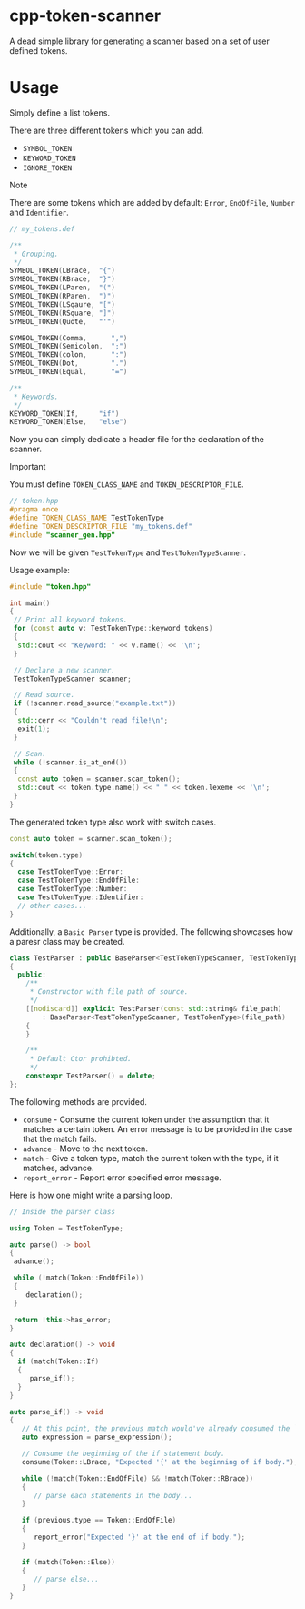 # cpp-token-scanner
A dead simple library for generating a scanner based on a set of user defined tokens.

# Usage

Simply define a list tokens.

There are three different tokens which you can add.
- `SYMBOL_TOKEN`
- `KEYWORD_TOKEN`
- `IGNORE_TOKEN`

> [!NOTE]  
> There are some tokens which are added by default: `Error`, `EndOfFile`, `Number` and `Identifier`.
```c
// my_tokens.def

/**
 * Grouping.
 */
SYMBOL_TOKEN(LBrace,  "{")
SYMBOL_TOKEN(RBrace,  "}")
SYMBOL_TOKEN(LParen,  "(")
SYMBOL_TOKEN(RParen,  ")")
SYMBOL_TOKEN(LSqaure, "[")
SYMBOL_TOKEN(RSquare, "]")
SYMBOL_TOKEN(Quote,   "'")

SYMBOL_TOKEN(Comma,      ",")
SYMBOL_TOKEN(Semicolon,  ";")
SYMBOL_TOKEN(colon,      ":")
SYMBOL_TOKEN(Dot,        ".")
SYMBOL_TOKEN(Equal,      "=")

/**
 * Keywords.
 */
KEYWORD_TOKEN(If,     "if")
KEYWORD_TOKEN(Else,   "else")
```

Now you can simply dedicate a header file for the declaration of the scanner.

> [!IMPORTANT]  
> You must define `TOKEN_CLASS_NAME` and `TOKEN_DESCRIPTOR_FILE`.

```cpp
// token.hpp
#pragma once
#define TOKEN_CLASS_NAME TestTokenType
#define TOKEN_DESCRIPTOR_FILE "my_tokens.def"
#include "scanner_gen.hpp"
```

Now we will be given `TestTokenType` and `TestTokenTypeScanner`.

Usage example:
```cpp
#include "token.hpp"

int main()
{
 // Print all keyword tokens.
 for (const auto v: TestTokenType::keyword_tokens)
 {
  std::cout << "Keyword: " << v.name() << '\n';
 }

 // Declare a new scanner.
 TestTokenTypeScanner scanner;

 // Read source.
 if (!scanner.read_source("example.txt"))
 {
  std::cerr << "Couldn't read file!\n";
  exit(1);
 }

 // Scan.
 while (!scanner.is_at_end())
 {
  const auto token = scanner.scan_token();
  std::cout << token.type.name() << " " << token.lexeme << '\n';
 }
} 
```

The generated token type also work with switch cases.

```cpp
const auto token = scanner.scan_token();

switch(token.type)
{
  case TestTokenType::Error:
  case TestTokenType::EndOfFile:
  case TestTokenType::Number:
  case TestTokenType::Identifier:
  // other cases...
}
```
Additionally, a `Basic Parser` type is provided. The following showcases how a paresr class may be created.
```cpp
class TestParser : public BaseParser<TestTokenTypeScanner, TestTokenType>
{
  public:
    /**
     * Constructor with file path of source.
     */
    [[nodiscard]] explicit TestParser(const std::string& file_path)
        : BaseParser<TestTokenTypeScanner, TestTokenType>(file_path)
    {
    }

    /**
     * Default Ctor prohibted.
     */
    constexpr TestParser() = delete;
};
```
The following methods are provided.
- `consume` - Consume the current token under the assumption that it matches a certain token. An error message is to be provided in the case that the match fails.
- `advance` - Move to the next token.
- `match` - Give a token type, match the current token with the type, if it matches, advance.
- `report_error` - Report error specified error message.

Here is how one might write a parsing loop.

```cpp
// Inside the parser class

using Token = TestTokenType;

auto parse() -> bool 
{
 advance();

 while (!match(Token::EndOfFile))
 {
    declaration();
 }

 return !this->has_error;
}

auto declaration() -> void
{
  if (match(Token::If)
  {
     parse_if();
  }
}

auto parse_if() -> void
{
   // At this point, the previous match would've already consumed the `If`, so we can now parse the expression.
   auto expression = parse_expression();

   // Consume the beginning of the if statement body.
   consume(Token::LBrace, "Expected '{' at the beginning of if body.");

   while (!match(Token::EndOfFile) && !match(Token::RBrace))
   {
      // parse each statements in the body...
   }

   if (previous.type == Token::EndOfFile)
   {
      report_error("Expected '}' at the end of if body.");
   }

   if (match(Token::Else))
   {
      // parse else...
   }
}
```
